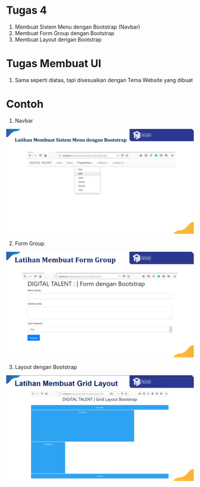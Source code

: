 # Tugas 4
1. Membuat Sistem Menu dengan Bootstrap (Navbar)
2. Membuat Form Group dengan Bootstrap
3. Membuat Layout dengan Bootstrap

# Tugas Membuat UI
1. Sama seperti diatas, tapi disesuaikan dengan Tema Website yang dibuat

# Contoh
1. Navbar

![Navbar](./tugas4-navbar.png)

2. Form Group

![Navbar](./tugas4-form.png)

3. Layout dengan Bootstrap

![Navbar](./tugas4-layout.png)

